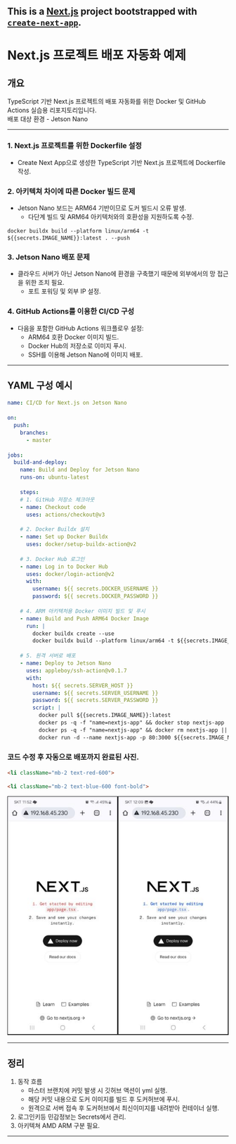 This is a [Next.js](https://nextjs.org) project bootstrapped with [`create-next-app`](https://nextjs.org/docs/app/api-reference/cli/create-next-app).
---
# Next.js 프로젝트 배포 자동화 예제 

## 개요
TypeScript 기반 Next.js 프로젝트의 배포 자동화를 위한 Docker 및 GitHub Actions 실습용 리포지토리입니다.  
배포 대상 환경 - Jetson Nano

---
### 1. Next.js 프로젝트를 위한 Dockerfile 설정
- Create Next App으로 생성한 TypeScript 기반 Next.js 프로젝트에 Dockerfile 작성.

### 2. 아키텍쳐 차이에 따른 Docker 빌드 문제
- Jetson Nano 보드는 ARM64 기반이므로 도커 빌드시 오류 발생.
  - 다단계 빌드 및 ARM64 아키텍처와의 호환성을 지원하도록 수정.
```
docker buildx build --platform linux/arm64 -t ${{secrets.IMAGE_NAME}}:latest . --push
```

### 3. Jetson Nano 배포 문제
- 클라우드 서버가 아닌 Jetson Nano에 환경을 구축했기 때문에 외부에서의 망 접근을 위한 조치 필요.
  - 포트 포워딩 및 외부 IP 설정.

### 4. GitHub Actions를 이용한 CI/CD 구성
- 다음을 포함한 GitHub Actions 워크플로우 설정:
  - ARM64 호환 Docker 이미지 빌드.
  - Docker Hub의 저장소로 이미지 푸시.
  - SSH를 이용해 Jetson Nano에 이미지 배포.
---

## YAML 구성 예시
```yaml
name: CI/CD for Next.js on Jetson Nano

on:
  push:
    branches:
      - master

jobs:
  build-and-deploy:
    name: Build and Deploy for Jetson Nano
    runs-on: ubuntu-latest

    steps:
    # 1. GitHub 저장소 체크아웃
    - name: Checkout code
      uses: actions/checkout@v3

    # 2. Docker Buildx 설치
    - name: Set up Docker Buildx
      uses: docker/setup-buildx-action@v2

    # 3. Docker Hub 로그인
    - name: Log in to Docker Hub
      uses: docker/login-action@v2
      with:
        username: ${{ secrets.DOCKER_USERNAME }}
        password: ${{ secrets.DOCKER_PASSWORD }}

    # 4. ARM 아키텍처용 Docker 이미지 빌드 및 푸시
    - name: Build and Push ARM64 Docker Image
      run: |
        docker buildx create --use
        docker buildx build --platform linux/arm64 -t ${{secrets.IMAGE_NAME}}:latest . --push

    # 5. 원격 서버로 배포
    - name: Deploy to Jetson Nano
      uses: appleboy/ssh-action@v0.1.7
      with:
        host: ${{ secrets.SERVER_HOST }}
        username: ${{ secrets.SERVER_USERNAME }}
        password: ${{ secrets.SERVER_PASSWORD }}
        script: |
          docker pull ${{secrets.IMAGE_NAME}}:latest
          docker ps -q -f "name=nextjs-app" && docker stop nextjs-app || true
          docker ps -q -f "name=nextjs-app" && docker rm nextjs-app || true
          docker run -d --name nextjs-app -p 80:3000 ${{secrets.IMAGE_NAME}}:latest
```

### 코드 수정 후 자동으로 배포까지 완료된 사진.
```html
<li className="mb-2 text-red-600">
```
```html
<li className="mb-2 text-blue-600 font-bold">
```
<center>
  <img src="public/md.JPG"/>
</center>

---
## 정리
1. 동작 흐름
    - 마스터 브랜치에 커밋 발생 시 깃허브 액션이 yml 실행.
    - 해당 커밋 내용으로 도커 이미지를 빌드 후 도커허브에 푸시.
    - 원격으로 서버 접속 후 도커허브에서 최신이미지를 내려받아 컨테이너 실행.
2. 로그인키등 민감정보는 Secrets에서 관리.
3. 아키텍쳐 AMD ARM 구분 필요.

---